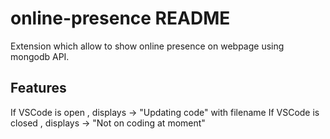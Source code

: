# online-presence README

Extension which allow to show online presence on webpage using mongodb API.
## Features

If VSCode is open , displays -> "Updating code" with filename 
If VSCode is closed , displays -> "Not on coding at moment" 